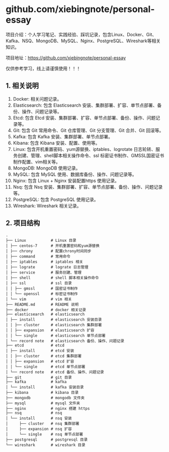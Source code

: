 # github.com/xiebingnote/personal-essay

项目介绍：个人学习笔记、实践经验、踩坑记录，包含Linux、Docker、Git、Kafka、NSQ、MongoDB、MySQL、Nginx、PostgreSQL、Wireshark等相关知识。

项目地址：https://github.com/xiebingnote/personal-essay

仅供参考学习，线上请谨慎使用！！！

## 1. 相关说明

1. Docker: 相关问题记录。
2. Elasticsearch: 包含 Elasticsearch 安装、集群部署、扩容、单节点部署、备份、操作、问题记录等。
3. Etcd: 包含 Etcd 安装、集群部署、扩容、单节点部署、备份、操作、问题记录等。
4. Git: 包含 Git 常用命令、Git 仓库管理、Git 分支管理、Git 合并、Git 回滚等。
5. Kafka: 包含 Kafka 安装、集群部署、单节点部署。
6. Kibana: 包含 Kibana 安装、配置、使用等。
7. Linux: 包含开机重置密码、yum源替换、iptables、logrotate 日志轮转、服务创建、管理、shell脚本相关操作命令、ssl
   标密证书制作、GMSSL国密证书制作配置、vim相关等。
8. MongoDB: MongoDB 使用记录。
9. MySQL: 包含 MySQL 使用、数据库备份、操作、问题记录等。
10. Nginx: 包含 Linux + Nginx 安装配置https 使用记录。
11. Nsq: 包含 Nsq 安装、集群部署、扩容、单节点部署、备份、操作、问题记录等。
12. PostgreSQL: 包含 PostgreSQL 使用记录。
13. Wireshark: Wireshark 相关记录。

## 2. 项目结构

    .
    ├── Linux           # Linux 目录
    │ ├── centos-7      # 开机重置密码和yum源替换
    │ ├── chrony        # 配置chrony时间同步
    │ ├── command       # 常用命令
    │ ├── iptables      # iptables 相关
    │ ├── lograte       # lograte 日志管理
    │ ├── service       # 服务创建、管理
    │ ├── shell         # shell 脚本相关操作命令
    │ ├── ssl           # ssl 目录
    │ │ ├── gmssl       # 国密证书制作
    │ │ └── openssl     # 标密证书制作
    │ └── vim           # vim 相关
    ├── README.md       # README 说明
    ├── docker          # docker 相关记录
    ├── elasticsearch   # elasticsearch 
    │ ├── install       # elasticsearch 安装目录
    │ │ ├── cluster     # elasticsearch 集群部署
    │ │ ├── expansion   # elasticsearch 扩容
    │ │ └── single      # elasticsearch 单节点部署
    │ └── record note   # elasticsearch 备份、操作、问题记录
    ├── etcd            # etcd 
    │ ├── install       # etcd 安装
    │ │ ├── cluster     # etcd 集群部署
    │ │ ├── expansion   # etcd 扩容
    │ │ └── single      # etcd 单节点部署
    │ └── record note   # etcd 备份、操作、问题记录
    ├── git             # git 目录
    ├── kafka           # kafka 
    │ └── install       # kafka 安装目录
    ├── kibana          # kibana 目录
    ├── mongodb         # mongodb 文件夹
    ├── mysql           # mysql 文件夹
    ├── nginx           # nginx 搭建 https
    ├── nsq             # nsq 
    │ └── install       # nsq 安装
    │     ├── cluster   # nsq 集群部署
    │     ├── expansion # nsq 扩容
    │     └── single    # nsq 单节点部署
    ├── postgresql      # postgresql 目录
    └── wireshark       # wireshark 目录